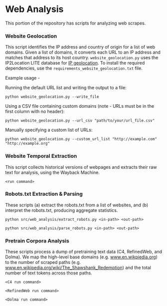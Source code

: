 # Web Analysis

This portion of the repository has scripts for analyzing web scrapes.

### Website Geolocation

This script identifies the IP address and country of origin for a list of web domains. Given a list of domains, it converts each URL to an IP address and matches that address to its host country. `website_geolocation.py` uses the IP2Location LITE database for [IP geolocation](https://lite.ip2location.com). To install the required dependencies, use the `requirements_website_geolocation.txt` file.

Example usage - 

Running the default URL list and writing the output to a file: 

```
python website_geolocation.py --write_file
```

Using a CSV file containing custom domains (note - URLs must be in the first column with no header):

```
python website_geolocation.py --url_csv "path/to/your/url_file.csv"
```

Manually specifying a custom list of URLs: 

```
python website_geolocation.py --custom_url_list "http://example.com" "http://example.org"
```

### Website Temporal Extraction

This script collects historical versions of webpages and extracts their raw text for analysis, using the Wayback Machine.

```
<run command>
```

### Robots.txt Extraction & Parsing

These scripts (a) extract the robots.txt from a list of websites, and (b) interpret the robots.txt, producing aggregate statistics.

```
python src/web_analysis/extract_robots.py <in-path> <out-path>
```

```
python src/web_analysis/parse_robots.py <in-path> <out-path>
```

### Pretrain Corpora Analysis

These scripts process a dump of pretraining text data (C4, RefinedWeb, and Dolma). We map the high-level base domains (e.g. www.en.wikpiedia.org) to the number of scraped paths (e.g. www.en.wikipedia.org/wiki/The_Shawshank_Redemption) and the total number of text tokens across those paths.

```
<C4 run command>
```


```
<RefinedWeb run command>
```


```
<Dolma run command>
```